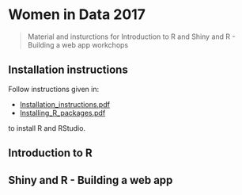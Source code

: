 
# Women in Data 2017

> Material and insturctions for Introduction to R and Shiny and R - Building a web app workchops


## Installation instructions 
Follow instructions given in:
* [Installation_instructions.pdf](https://github.com/MangoTheCat/Women-in-Data/blob/feature/intro_to_R_jelena/Installation_instructions.pdf)
* [Installing_R_packages.pdf](https://github.com/MangoTheCat/Women-in-Data/blob/feature/intro_to_R_jelena/Installing_R_packages.pdf)

to install R and RStudio. 

## Introduction to R  

## Shiny and R - Building a web app
